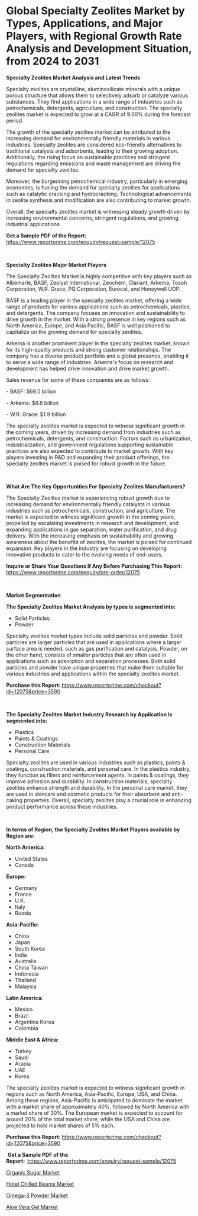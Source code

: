 <p><h1>Global Specialty Zeolites Market by Types, Applications, and Major Players, with Regional Growth Rate Analysis and Development Situation, from 2024 to 2031</h1></p><p><strong>Specialty Zeolites Market Analysis and Latest Trends</strong></p>
<p><p>Specialty zeolites are crystalline, aluminosilicate minerals with a unique porous structure that allows them to selectively adsorb or catalyze various substances. They find applications in a wide range of industries such as petrochemicals, detergents, agriculture, and construction. The specialty zeolites market is expected to grow at a CAGR of 9.00% during the forecast period.</p><p>The growth of the specialty zeolites market can be attributed to the increasing demand for environmentally friendly materials in various industries. Specialty zeolites are considered eco-friendly alternatives to traditional catalysts and adsorbents, leading to their growing adoption. Additionally, the rising focus on sustainable practices and stringent regulations regarding emissions and waste management are driving the demand for specialty zeolites.</p><p>Moreover, the burgeoning petrochemical industry, particularly in emerging economies, is fueling the demand for specialty zeolites for applications such as catalytic cracking and hydrocracking. Technological advancements in zeolite synthesis and modification are also contributing to market growth.</p><p>Overall, the specialty zeolites market is witnessing steady growth driven by increasing environmental concerns, stringent regulations, and growing industrial applications.</p></p>
<p><strong>Get a Sample PDF of the Report:&nbsp;</strong> <a href="https://www.reportprime.com/enquiry/request-sample/12075">https://www.reportprime.com/enquiry/request-sample/12075</a></p>
<p>&nbsp;</p>
<p><strong>Specialty Zeolites Major Market Players</strong></p>
<p><p>The Specialty Zeolites Market is highly competitive with key players such as Albemarle, BASF, Zeolyst International, Zeochem, Clariant, Arkema, Tosoh Corporation, W.R. Grace, PQ Corporation, Eurecat, and Honeywell UOP.</p><p>BASF is a leading player in the specialty zeolites market, offering a wide range of products for various applications such as petrochemicals, plastics, and detergents. The company focuses on innovation and sustainability to drive growth in the market. With a strong presence in key regions such as North America, Europe, and Asia Pacific, BASF is well positioned to capitalize on the growing demand for specialty zeolites.</p><p>Arkema is another prominent player in the specialty zeolites market, known for its high-quality products and strong customer relationships. The company has a diverse product portfolio and a global presence, enabling it to serve a wide range of industries. Arkema's focus on research and development has helped drive innovation and drive market growth.</p><p>Sales revenue for some of these companies are as follows:</p><p>- BASF: $69.5 billion</p><p>- Arkema: $8.8 billion</p><p>- W.R. Grace: $1.9 billion</p><p>The specialty zeolites market is expected to witness significant growth in the coming years, driven by increasing demand from industries such as petrochemicals, detergents, and construction. Factors such as urbanization, industrialization, and government regulations supporting sustainable practices are also expected to contribute to market growth. With key players investing in R&D and expanding their product offerings, the specialty zeolites market is poised for robust growth in the future.</p></p>
<p>&nbsp;</p>
<p><strong>What Are The Key Opportunities For Specialty Zeolites Manufacturers?</strong></p>
<p><p>The Specialty Zeolites market is experiencing robust growth due to increasing demand for environmentally friendly catalysts in various industries such as petrochemicals, construction, and agriculture. The market is expected to witness significant growth in the coming years, propelled by escalating investments in research and development, and expanding applications in gas separation, water purification, and drug delivery. With the increasing emphasis on sustainability and growing awareness about the benefits of zeolites, the market is poised for continued expansion. Key players in the industry are focusing on developing innovative products to cater to the evolving needs of end-users.</p></p>
<p><strong>Inquire or Share Your Questions If Any Before Purchasing This Report:</strong> <a href="https://www.reportprime.com/enquiry/pre-order/12075">https://www.reportprime.com/enquiry/pre-order/12075</a></p>
<p>&nbsp;</p>
<p><strong>Market Segmentation</strong></p>
<p><strong>The Specialty Zeolites Market Analysis by types is segmented into:</strong></p>
<p><ul><li>Solid Particles</li><li>Powder</li></ul></p>
<p><p>Specialty zeolites market types include solid particles and powder. Solid particles are larger particles that are used in applications where a larger surface area is needed, such as gas purification and catalysis. Powder, on the other hand, consists of smaller particles that are often used in applications such as adsorption and separation processes. Both solid particles and powder have unique properties that make them suitable for various industries and applications within the specialty zeolites market.</p></p>
<p><strong>Purchase this Report:&nbsp;</strong><a href="https://www.reportprime.com/checkout?id=12075&price=3590">https://www.reportprime.com/checkout?id=12075&price=3590</a></p>
<p>&nbsp;</p>
<p><strong>The Specialty Zeolites Market Industry Research by Application is segmented into:</strong></p>
<p><ul><li>Plastics</li><li>Paints & Coatings</li><li>Construction Materials</li><li>Personal Care</li></ul></p>
<p><p>Specialty zeolites are used in various industries such as plastics, paints & coatings, construction materials, and personal care. In the plastics industry, they function as fillers and reinforcement agents. In paints & coatings, they improve adhesion and durability. In construction materials, specialty zeolites enhance strength and durability. In the personal care market, they are used in skincare and cosmetic products for their absorbent and anti-caking properties. Overall, specialty zeolites play a crucial role in enhancing product performance across these industries.</p></p>
<p>&nbsp;</p>
<p><strong>In terms of Region, the Specialty Zeolites Market Players available by Region are:</strong></p>
<p>
    <p> <strong> North America: </strong>
        <ul>
            <li>United States</li>
            <li>Canada</li>
        </ul>
        </p> 
    <p> <strong> Europe: </strong>
        <ul>
            <li>Germany</li>
            <li>France</li>
            <li>U.K.</li>
            <li>Italy</li>
            <li>Russia</li>
        </ul>
        </p> 
    <p> <strong> Asia-Pacific: </strong>
        <ul>
            <li>China</li>
            <li>Japan</li>
            <li>South Korea</li>
            <li>India</li>
            <li>Australia</li>
            <li>China Taiwan</li>
            <li>Indonesia</li>
            <li>Thailand</li>
            <li>Malaysia</li>
        </ul>
        </p> 
    <p> <strong> Latin America: </strong>
        <ul>
            <li>Mexico</li>
            <li>Brazil</li>
            <li>Argentina Korea</li>
            <li>Colombia</li>
        </ul>
        </p> 
    <p> <strong> Middle East & Africa: </strong>
        <ul>
            <li>Turkey</li>
            <li>Saudi</li>
            <li>Arabia</li>
            <li>UAE</li>
            <li>Korea</li>
        </ul>
    </p>
    </p>
<p><p>The specialty zeolites market is expected to witness significant growth in regions such as North America, Asia-Pacific, Europe, USA, and China. Among these regions, Asia-Pacific is anticipated to dominate the market with a market share of approximately 40%, followed by North America with a market share of 30%. The European market is expected to account for around 20% of the total market share, while the USA and China are projected to hold market shares of 5% each.</p></p>
<p><strong>Purchase this Report: </strong><a href="https://www.reportprime.com/checkout?id=12075&price=3590">https://www.reportprime.com/checkout?id=12075&price=3590</a></p>
<p>&nbsp;<strong>Get a Sample PDF of the Report:&nbsp;&nbsp;</strong><a href="https://www.reportprime.com/enquiry/request-sample/12075">https://www.reportprime.com/enquiry/request-sample/12075</a></p>
<p><strong></strong></p>
<p><p><a href="https://github.com/jaidynmorantestelletmjzya/Market-Research-Report-List-1/blob/main/organic-sugar-market.md">Organic Sugar Market</a></p><p><a href="https://faithful-glue-af3.notion.site/Hotel-Chilled-Beams-Market-Size-Furnishes-Valuable-Information-Encompassing-Market-Share-Market-Tre-c1818fdeb8df4dff8972c178284c413e">Hotel Chilled Beams Market</a></p><p><a href="https://view.publitas.com/reportprime-1/omega-3-powder-market-with-the-goal-of-estimating-the-market-size-and-future-growth-potential-of-various-market-segments-based-on-component-applications-end-user-and-region/">Omega-3 Powder Market</a></p><p><a href="https://github.com/juniordelafrance/Market-Research-Report-List-2/blob/main/aloe-vera-gel-market.md">Aloe Vera Gel Market</a></p></p>
